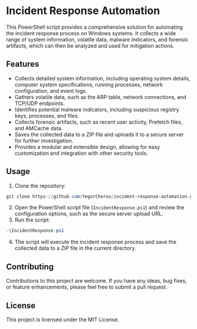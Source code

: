 # Incident Response Automation

This PowerShell script provides a comprehensive solution for automating the incident response process on Windows systems. It collects a wide range of system information, volatile data, malware indicators, and forensic artifacts, which can then be analyzed and used for mitigation actions.

## Features

- Collects detailed system information, including operating system details, computer system specifications, running processes, network configuration, and event logs.
- Gathers volatile data, such as the ARP table, network connections, and TCP/UDP endpoints.
- Identifies potential malware indicators, including suspicious registry keys, processes, and files.
- Collects forensic artifacts, such as recent user activity, Prefetch files, and AMCache data.
- Saves the collected data to a ZIP file and uploads it to a secure server for further investigation.
- Provides a modular and extensible design, allowing for easy customization and integration with other security tools.

## Usage

1. Clone the repository:
  ```powershell
  git clone https://github.com/YegorCherov/incident-response-automation.git
  ```

2. Open the PowerShell script file (`IncidentResponse.ps1`) and review the configuration options, such as the secure server upload URL.
3. Run the script:
```powershell
.\IncidentResponse.ps1
```
4. The script will execute the incident response process and save the collected data to a ZIP file in the current directory.

## Contributing

Contributions to this project are welcome. If you have any ideas, bug fixes, or feature enhancements, please feel free to submit a pull request.

## License

This project is licensed under the MIT License.
